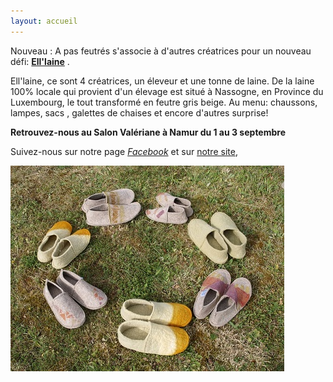 ```yaml
---
layout: accueil
---
```


Nouveau : A pas feutrés s'associe à d'autres créatrices pour un nouveau défi: [**Ell'laine**](/www.ell-laine.com/) .

Ell'laine, ce sont 4 créatrices, un éleveur et une tonne de laine. De la laine 100% locale qui provient d'un élevage est situé à Nassogne, en Province du Luxembourg, le tout transformé en feutre gris beige.
Au menu: chaussons, lampes, sacs , galettes de chaises et encore d'autres surprise! 

**Retrouvez-nous au Salon Valériane à Namur du 1 au 3 septembre**

Suivez-nous sur notre page [*Facebook*](https://www.facebook.com/Elllaine-1810238132545396/) et sur [notre site](http://www.ell-laine.com/), 

<div class="home">

  
  <div class="centered"><img src="accueil.jpg"></div>

  <!--p class="rss-subscribe">subscribe <a href="{{ "/feed.xml" | prepend: site.baseurl }}">via RSS</a></p-->

</div>


